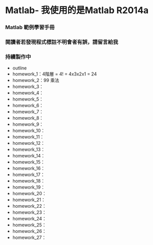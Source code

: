# Matlab- 我使用的是Matlab R2014a
### Matlab 範例學習手冊
### 閱讀者若發現程式標註不明會者有誤，請留言給我
### 持續製作中

- outline
 - homework_1：4階層 = 4! = 4x3x2x1 = 24
 - homework_2：99 乘法
 - homework_3：
 - homework_4：
 - homework_5：
 - homework_6：
 - homework_7：
 - homework_8：
 - homework_9：
 - homework_10：
 - homework_11：
 - homework_12：
 - homework_13：
 - homework_14：
 - homework_15：
 - homework_16：
 - homework_17：
 - homework_18：
 - homework_19：
 - homework_20：
 - homework_21：
 - homework_22：
 - homework_23：
 - homework_24：
 - homework_25：
 - homework_26：
 - homework_27：
